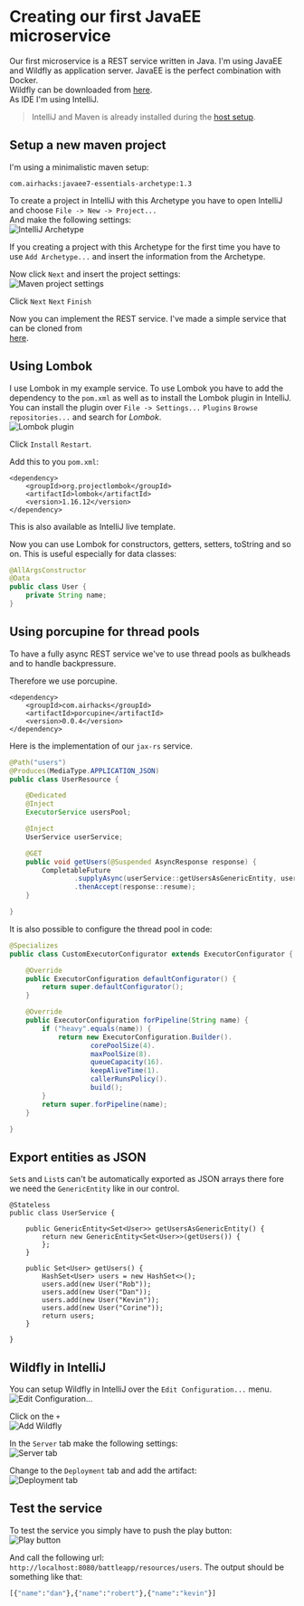 # Creating our first JavaEE microservice
Our first microservice is a REST service written in Java. I'm using JavaEE and Wildfly
as application server. JavaEE is the perfect combination with Docker.  
Wildfly can be downloaded from [here](http://wildfly.org/downloads/).  
As IDE I'm using IntelliJ.
> IntelliJ and Maven is already installed during the [host setup](../01_Setup/Host_setup.md).

## Setup a new maven project
I'm using a minimalistic maven setup:  
```
com.airhacks:javaee7-essentials-archetype:1.3
```

To create a project in IntelliJ with this Archetype you have to open IntelliJ and choose 
`File -> New -> Project...`  
And make the following settings:  
![IntelliJ Archetype](images/archetype.png)

If you creating a project with this Archetype for the first time you have to use `Add Archetype...`
and insert the information from the Archetype.

Now click `Next` and insert the project settings:  
![Maven project settings](images/maven_project.png)

Click `Next` `Next` `Finish`

Now you can implement the REST service. I've made a simple service that can be cloned from  
[here](https://github.com/robertBrem/battleapp).

## Using Lombok
I use Lombok in my example service. To use Lombok you have to add the dependency to the 
`pom.xml` as well as to install the Lombok plugin in IntelliJ. You can install the plugin
over `File -> Settings...` `Plugins` `Browse repositories...` and search for *Lombok*.  
![Lombok plugin](images/lombok_plugin.png)

Click `Install` `Restart`.

Add this to you `pom.xml`:
```
<dependency>
    <groupId>org.projectlombok</groupId>
    <artifactId>lombok</artifactId>
    <version>1.16.12</version>
</dependency>
```

This is also available as IntelliJ live template.

Now you can use Lombok for constructors, getters, setters, toString and so on. This
is useful especially for data classes:
```java
@AllArgsConstructor
@Data
public class User {
    private String name;
}
```

## Using porcupine for thread pools
To have a fully async REST service we've to use thread pools as bulkheads and to handle
backpressure.

Therefore we use porcupine.
```
<dependency>
    <groupId>com.airhacks</groupId>
    <artifactId>porcupine</artifactId>
    <version>0.0.4</version>
</dependency>
```

Here is the implementation of our `jax-rs` service.

```java
@Path("users")
@Produces(MediaType.APPLICATION_JSON)
public class UserResource {

    @Dedicated
    @Inject
    ExecutorService usersPool;

    @Inject
    UserService userService;

    @GET
    public void getUsers(@Suspended AsyncResponse response) {
        CompletableFuture
                .supplyAsync(userService::getUsersAsGenericEntity, usersPool)
                .thenAccept(response::resume);
    }

}
```

It is also possible to configure the thread pool in code:
```java
@Specializes
public class CustomExecutorConfigurator extends ExecutorConfigurator {

    @Override
    public ExecutorConfiguration defaultConfigurator() {
        return super.defaultConfigurator();
    }

    @Override
    public ExecutorConfiguration forPipeline(String name) {
        if ("heavy".equals(name)) {
            return new ExecutorConfiguration.Builder().
                    corePoolSize(4).
                    maxPoolSize(8).
                    queueCapacity(16).
                    keepAliveTime(1).
                    callerRunsPolicy().
                    build();
        }
        return super.forPipeline(name);
    }

}
```

## Export entities as JSON
`Set`s and `List`s can't be automatically exported as JSON arrays there fore we need
the `GenericEntity` like in our control. 
``` 
@Stateless
public class UserService {
 
    public GenericEntity<Set<User>> getUsersAsGenericEntity() {
        return new GenericEntity<Set<User>>(getUsers()) {
        };
    }
 
    public Set<User> getUsers() {
        HashSet<User> users = new HashSet<>();
        users.add(new User("Rob"));
        users.add(new User("Dan"));
        users.add(new User("Kevin"));
        users.add(new User("Corine"));
        return users;
    }
 
}
```

## Wildfly in IntelliJ
You can setup Wildfly in IntelliJ over the `Edit Configuration...` menu.  
![Edit Configuration...](images/edit_config.png)

Click on the `+`  
![Add Wildfly](images/add_wildfly.png)

In the `Server` tab make the following settings:  
![Server tab](images/wildfly_basic.png)

Change to the `Deployment` tab and add the artifact:  
![Deployment tab](images/wildfly_deployment.png)

## Test the service
To test the service you simply have to push the play button:  
![Play button](images/play_button.png)

And call the following url: `http://localhost:8080/battleapp/resources/users`.
The output should be something like that:
```bash
[{"name":"dan"},{"name":"robert"},{"name":"kevin"}]
```
